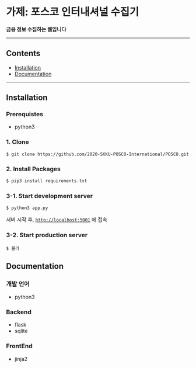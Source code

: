 # 가제: 포스코 인터내셔널 수집기

**금융 정보 수집하는 웹입니다**

---

## Contents

- [Installation](#installation)
- [Documentation](#Documentation)

---

## Installation

### Prerequistes

- python3

### 1. Clone

```shell
$ git clone https://github.com/2020-SKKU-POSCO-International/POSCO.git
```

### 2. Install Packages

```bash
$ pip3 install requirements.txt
```

### 3-1. Start development server

```shell
$ python3 app.py
```

서버 시작 후,
[`http://localhost:5001`](http://localhost:5001) 에 접속

### 3-2. Start production server

```shell
$ 몰라
```

## Documentation

### 개발 언어

- python3

### Backend

- flask
- sqlite

### FrontEnd

- jinja2
